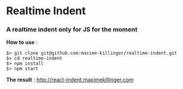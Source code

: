 # Realtime Indent
### A realtime indent only for JS for the moment  

**How to use** :
```
$> git clone git@github.com:maxime-killinger/realtime-indent.git  
$> cd realtime-indent  
$> npm install  
$> npm start
``` 
**The result** : http://react-indent.maximekillinger.com
